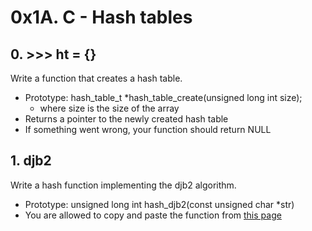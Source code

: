 # 0x1A. C - Hash tables

## 0. >>> ht = {}

Write a function that creates a hash table.

* Prototype: hash_table_t *hash_table_create(unsigned long int size);
  * where size is the size of the array
* Returns a pointer to the newly created hash table
* If something went wrong, your function should return NULL

## 1. djb2

Write a hash function implementing the djb2 algorithm.

* Prototype: unsigned long int hash_djb2(const unsigned char *str)
* You are allowed to copy and paste the function from <a href="https://gist.github.com/papamuziko/7bb52dfbb859fdffc4bd0f95b76f71e8">this page</a>

